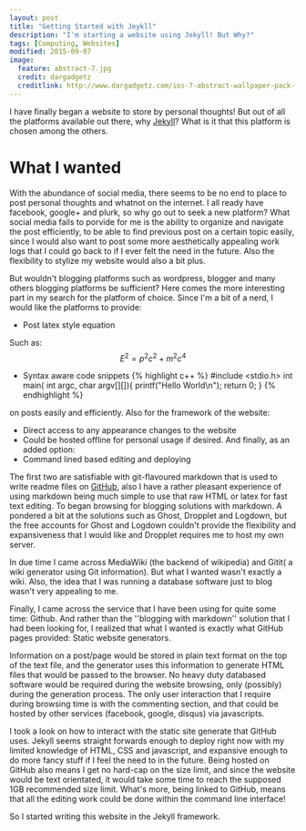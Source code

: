 ```yaml
---
layout: post
title: "Getting Started with Jeykll"
description: "I'm starting a website using Jekyll! But Why?"
tags: [Computing, Websites]
modified: 2015-09-07 
image:
  feature: abstract-7.jpg
  credit: dargadgetz
  creditlink: http://www.dargadgetz.com/ios-7-abstract-wallpaper-pack-for-iphone-5-and-ipod-touch-retina/
---
```


I have finally began a website to store by personal thoughts! 
But out of all the platforms available out there, why [Jekyll](http://jekyllrb.com/)?
What is it that this platform is chosen among the others.

# What I wanted
With the abundance of social media, there seems to be no end to place to post personal thoughts and whatnot on the internet. 
I all ready have facebook, google+ and plurk, so why go out to seek a new platform? 
What social media fails to porvide for me is the ability to organize and navigate the post efficiently,
to be able to find previous post on a certain topic easily, since I would also want to post some more aesthetically appealing work logs that I could 
go back to if I ever felt the need in the future. Also the flexibility to stylize my website would also a bit plus.

But wouldn't blogging platforms such as wordpress, blogger and many others blogging platforms be sufficient? 
Here comes the more interesting part in my search for the platform of choice.
Since I'm a bit of a nerd, I would like the platforms to provide: 
* Post latex style equation

Such as:
$$
E^2 = p^2c^2 + m^2 c^4 
$$

* Syntax aware code snippets
{% highlight c++ %}
#include <stdio.h>
int main( int argc, char argv[][]){
   printf("Hello World\n");
   return 0;
}
{% endhighlight %}

on posts easily and efficiently. Also for the framework of the website:
* Direct access to any appearance changes to the website
* Could be hosted offline for personal usage if desired.
And finally, as an added option:
* Command lined based editing and deploying

The first two are satisfiable with git-flavoured markdown that is used to write readme files on [GitHub](https://github.com), 
also I have a rather pleasant experience of using markdown being much simple to use that raw HTML or latex for fast text editing. 
To began browsing for blogging solutions with markdown. A pondered a bit at the solutions such as Ghost, Dropplet and Logdown, 
but the free accounts for Ghost and Logdown couldn't provide the flexibility and expansiveness that I would like and Dropplet
requires me to host my own server.

In due time I came across MediaWiki (the backend of wikipedia) 
and Gitit( a wiki generator using Git information). But what I wanted wasn't exactly a wiki. 
Also, the idea that I was running a database software just to blog wasn't very appealing to me.

Finally, I came across the service that I have been using for quite some time: Github. 
And rather than the ''blogging with markdown'' solution that I had been looking for, I realized that what I wanted is exactly what GitHub pages 
provided: Static website generators.

Information on a post/page would be stored in plain text format on the top of the text file, 
and the generator uses this information to generate HTML files that would be passed to the browser. 
No heavy duty databased software would be required during the website browsing, only (possibly) during the generation process.
The only user interaction that I require during browsing time is with the commenting section, 
and that could be hosted by other services (facebook, google, disqus) via javascripts.

I took a look on how to interact with the static site generate that GitHub uses. 
Jekyll seems straight forwards enough to deploy right now with my limited knowledge of HTML, CSS and javascript, 
and expansive enough to do more fancy stuff if I feel the need to in the future.
Being hosted on GitHub also means I get no hard-cap on the size limit, and since the website would be text orientated, 
it would take some time to reach the supposed 1GB recommended size limit.
What's more, being linked to GitHub, means that all the editing work could be done within the command line interface! 

So I started writing this website in the Jekyll framework.
